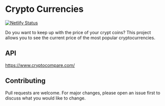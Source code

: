 # Crypto Currencies

[![Netlify Status](https://api.netlify.com/api/v1/badges/de5e406b-3138-4cbf-889c-a3859754e84b/deploy-status)](https://app.netlify.com/sites/ericksaavedra/deploys)

Do you want to keep up with the price of your crypt coins?
This project allows you to see the current price of the most popular cryptocurrencies.

## API

https://www.cryptocompare.com/

## Contributing

Pull requests are welcome. For major changes, please open an issue first to discuss what you would like to change.
